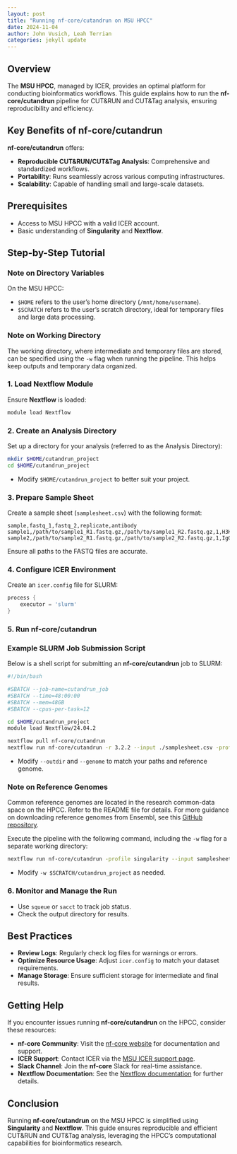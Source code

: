 ```yaml
---
layout: post
title: "Running nf-core/cutandrun on MSU HPCC"
date: 2024-11-04
author: John Vusich, Leah Terrian
categories: jekyll update
---
```


## Overview
The **MSU HPCC**, managed by ICER, provides an optimal platform for conducting bioinformatics workflows. This guide explains how to run the **nf-core/cutandrun** pipeline for CUT&RUN and CUT&Tag analysis, ensuring reproducibility and efficiency.

## Key Benefits of nf-core/cutandrun
**nf-core/cutandrun** offers:

- **Reproducible CUT&RUN/CUT&Tag Analysis**: Comprehensive and standardized workflows.
- **Portability**: Runs seamlessly across various computing infrastructures.
- **Scalability**: Capable of handling small and large-scale datasets.

## Prerequisites
- Access to MSU HPCC with a valid ICER account.
- Basic understanding of **Singularity** and **Nextflow**.

## Step-by-Step Tutorial

### Note on Directory Variables
On the MSU HPCC:
- `$HOME` refers to the user’s home directory (`/mnt/home/username`).
- `$SCRATCH` refers to the user’s scratch directory, ideal for temporary files and large data processing.

### Note on Working Directory
The working directory, where intermediate and temporary files are stored, can be specified using the `-w` flag when running the pipeline. This helps keep outputs and temporary data organized.

### 1. Load Nextflow Module
Ensure **Nextflow** is loaded:
```bash
module load Nextflow
```

### 2. Create an Analysis Directory
Set up a directory for your analysis (referred to as the Analysis Directory):
```bash
mkdir $HOME/cutandrun_project
cd $HOME/cutandrun_project
```
- Modify `$HOME/cutandrun_project` to better suit your project.

### 3. Prepare Sample Sheet
Create a sample sheet (`samplesheet.csv`) with the following format:
```csv
sample,fastq_1,fastq_2,replicate,antibody
sample1,/path/to/sample1_R1.fastq.gz,/path/to/sample1_R2.fastq.gz,1,H3K27me3
sample2,/path/to/sample2_R1.fastq.gz,/path/to/sample2_R2.fastq.gz,1,IgG
```
Ensure all paths to the FASTQ files are accurate.

### 4. Configure ICER Environment
Create an `icer.config` file for SLURM:
```groovy
process {
    executor = 'slurm'
}
```

### 5. Run nf-core/cutandrun

### Example SLURM Job Submission Script
Below is a shell script for submitting an **nf-core/cutandrun** job to SLURM:

```bash
#!/bin/bash

#SBATCH --job-name=cutandrun_job
#SBATCH --time=48:00:00
#SBATCH --mem=48GB
#SBATCH --cpus-per-task=12

cd $HOME/cutandrun_project
module load Nextflow/24.04.2

nextflow pull nf-core/cutandrun
nextflow run nf-core/cutandrun -r 3.2.2 --input ./samplesheet.csv -profile singularity --outdir ./cutandrun_results --genome GRCh38 -work-dir $SCRATCH/cutandrun_work -c ./nextflow.config
```
- Modify `--outdir` and `--genome` to match your paths and reference genome.

### Note on Reference Genomes
Common reference genomes are located in the research common-data space on the HPCC. Refer to the README file for details. For more guidance on downloading reference genomes from Ensembl, see this [GitHub repository](https://github.com/johnvusich/reference-genomes).

Execute the pipeline with the following command, including the `-w` flag for a separate working directory:

```bash
nextflow run nf-core/cutandrun -profile singularity --input samplesheet.csv --genome GRCh38 -c icer.config -w $SCRATCH/cutandrun_project
```
- Modify `-w $SCRATCH/cutandrun_project` as needed.

### 6. Monitor and Manage the Run
- Use `squeue` or `sacct` to track job status.
- Check the output directory for results.

## Best Practices
- **Review Logs**: Regularly check log files for warnings or errors.
- **Optimize Resource Usage**: Adjust `icer.config` to match your dataset requirements.
- **Manage Storage**: Ensure sufficient storage for intermediate and final results.

## Getting Help
If you encounter issues running **nf-core/cutandrun** on the HPCC, consider these resources:
- **nf-core Community**: Visit the [nf-core website](https://nf-co.re) for documentation and support.
- **ICER Support**: Contact ICER via the [MSU ICER support page](https://icer.msu.edu/contact).
- **Slack Channel**: Join the **nf-core** Slack for real-time assistance.
- **Nextflow Documentation**: See the [Nextflow documentation](https://www.nextflow.io/docs/latest/index.html) for further details.

## Conclusion
Running **nf-core/cutandrun** on the MSU HPCC is simplified using **Singularity** and **Nextflow**. This guide ensures reproducible and efficient CUT&RUN and CUT&Tag analysis, leveraging the HPCC’s computational capabilities for bioinformatics research.

